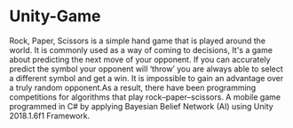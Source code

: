 # Unity-Game
 Rock, Paper, Scissors is a simple hand game that is played around the world.
 It is commonly used as a way of coming to decisions, It's a game about predicting the next move of your opponent.
 If you can accurately predict the symbol your opponent will ‘throw’ you are always able to select a different symbol and get a win.
 It is impossible to gain an advantage over a truly random opponent.As a result, there have been programming competitions for algorithms
 that play rock–paper–scissors.
 A mobile game programmed in C# by applying Bayesian Belief Network (AI) using Unity 2018.1.6f1 Framework.







